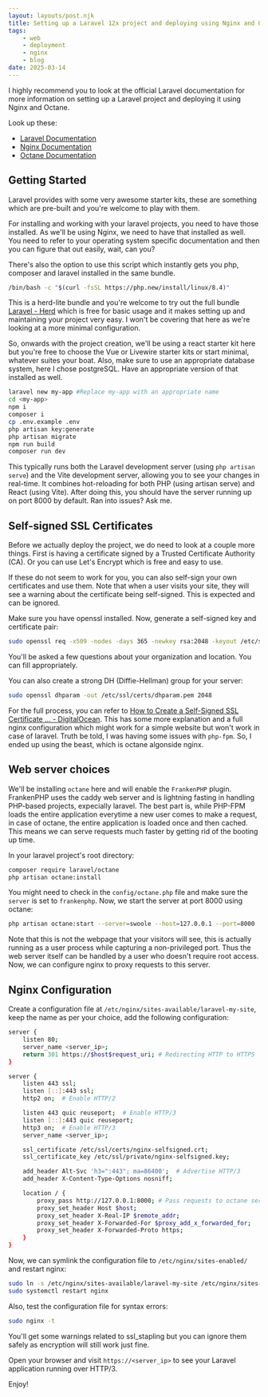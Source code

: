 ```yaml
---
layout: layouts/post.njk
title: Setting up a Laravel 12x project and deploying using Nginx and Octane
tags:
    - web
    - deployment
    - nginx
    - blog
date: 2025-03-14
---
```


I highly recommend you to look at the official Laravel documentation for more information on setting up a Laravel project and deploying it using Nginx and Octane.

Look up these:

- [Laravel Documentation](https://laravel.com/docs/12.x)
- [Nginx Documentation](https://nginx.org/en/docs/)
- [Octane Documentation](https://laravel.com/docs/12.x/octane)

## Getting Started

Laravel provides with some very awesome starter kits, these are something which are pre-built and you're welcome to play with them.

For installing and working with your laravel projects, you need to have those installed. As we'll be using Nginx, we need to have that installed as well.
You need to refer to your operating system specific documentation and then you can figure that out easily, wait, can you?

There's also the option to use this script which instantly gets you php, composer and laravel installed in the same bundle.

```bash
/bin/bash -c "$(curl -fsSL https://php.new/install/linux/8.4)"
```

This is a herd-lite bundle and you're welcome to try out the full bundle [Laravel - Herd](https://herd.laravel.com/) which is free for basic usage and it makes setting up and maintaining your project very easy. I won't be covering that here as we're looking at a more minimal configuration.

So, onwards with the project creation, we'll be using a react starter kit here but you're free to choose the Vue or Livewire starter kits or start minimal, whatever suites your boat. Also, make sure to use an appropriate database system, here I chose postgreSQL. Have an appropriate version of that installed as well.

```bash
laravel new my-app #Replace my-app with an appropriate name
cd <my-app>
npm i
composer i
cp .env.example .env
php artisan key:generate
php artisan migrate
npm run build
composer run dev
```

This typically runs both the Laravel development server (using `php artisan serve`) and the Vite development server, allowing you to see your changes in real-time. It combines hot-reloading for both PHP (using artisan serve) and React (using Vite).
After doing this, you should have the server running up on port 8000 by default. Ran into issues? Ask me.

## Self-signed SSL Certificates

Before we actually deploy the project, we do need to look at a couple more things. First is having a certificate signed by a Trusted Certificate Authority (CA). Or you can use Let's Encrypt which is free and easy to use.

If these do not seem to work for you, you can also self-sign your own certificates and use them. Note that when a user visits your site, they will see a warning about the certificate being self-signed. This is expected and can be ignored.

Make sure you have openssl installed. Now, generate a self-signed key and certificate pair:

```bash
sudo openssl req -x509 -nodes -days 365 -newkey rsa:2048 -keyout /etc/ssl/private/nginx-selfsigned.key -out /etc/ssl/certs/nginx-selfsigned.crt
```

You'll be asked a few questions about your organization and location. You can fill appropriately.

You can also create a strong DH (Diffie-Hellman) group for your server:

```bash
sudo openssl dhparam -out /etc/ssl/certs/dhparam.pem 2048
```

For the full process, you can refer to [How to Create a Self-Signed SSL Certificate ... - DigitalOcean](https://www.digitalocean.com/community/tutorials/how-to-create-a-self-signed-ssl-certificate-for-nginx-in-ubuntu-16-04#step-2-configure-nginx-to-use-ssl). This has some more explanation and a full nginx configuration which might work for a simple website but won't work in case of laravel. Truth be told, I was having some issues with `php-fpm`. So, I ended up using the beast, which is octane algonside nginx.

## Web server choices

We'll be installing `octane` here and will enable the `FrankenPHP` plugin. FrankenPHP uses the caddy web server and is lightning fasting in handling PHP-based projects, expecially laravel. The best part is, while PHP-FPM loads the entire application everytime a new user comes to make a request, in case of octane, the entire application is loaded once and then cached. This means we can serve requests much faster by getting rid of the booting up time.

In your laravel project's root directory:

```bash
composer require laravel/octane
php artisan octane:install
```

You might need to check in the `config/octane.php` file and make sure the `server` is set to `frankenphp`. Now, we start the server at port 8000 using octane:

```bash
php artisan octane:start --server=swoole --host=127.0.0.1 --port=8000
```
Note that this is not the webpage that your visitors will see, this is actually running as a user process while capturing a non-privileged port. Thus the web server itself can be handled by a user who doesn't require root access. Now, we can configure nginx to proxy requests to this server.

## Nginx Configuration

Create a configuration file at `/etc/nginx/sites-available/laravel-my-site`, keep the name as per your choice, add the following configuration:

```bash
server {
    listen 80;
    server_name <server_ip>;
    return 301 https://$host$request_uri; # Redirecting HTTP to HTTPS
}

server {
    listen 443 ssl;
    listen [::]:443 ssl;
    http2 on;  # Enable HTTP/2

    listen 443 quic reuseport;  # Enable HTTP/3
    listen [::]:443 quic reuseport;
    http3 on;  # Enable HTTP/3
    server_name <server_ip>;

    ssl_certificate /etc/ssl/certs/nginx-selfsigned.crt;
    ssl_certificate_key /etc/ssl/private/nginx-selfsigned.key;

    add_header Alt-Svc 'h3=":443"; ma=86400';  # Advertise HTTP/3
    add_header X-Content-Type-Options nosniff;

    location / {
        proxy_pass http://127.0.0.1:8000; # Pass requests to octane server
        proxy_set_header Host $host;
        proxy_set_header X-Real-IP $remote_addr;
        proxy_set_header X-Forwarded-For $proxy_add_x_forwarded_for;
        proxy_set_header X-Forwarded-Proto https;
    }
}
```

Now, we can symlink the configuration file to `/etc/nginx/sites-enabled/` and restart nginx:

```bash
sudo ln -s /etc/nginx/sites-available/laravel-my-site /etc/nginx/sites-enabled/
sudo systemctl restart nginx
```

Also, test the configuration file for syntax errors:

```bash
sudo nginx -t
```
You'll get some warnings related to ssl_stapling but you can ignore them safely as encryption will still work just fine.

Open your browser and visit `https://<server_ip>` to see your Laravel application running over HTTP/3.

Enjoy!
